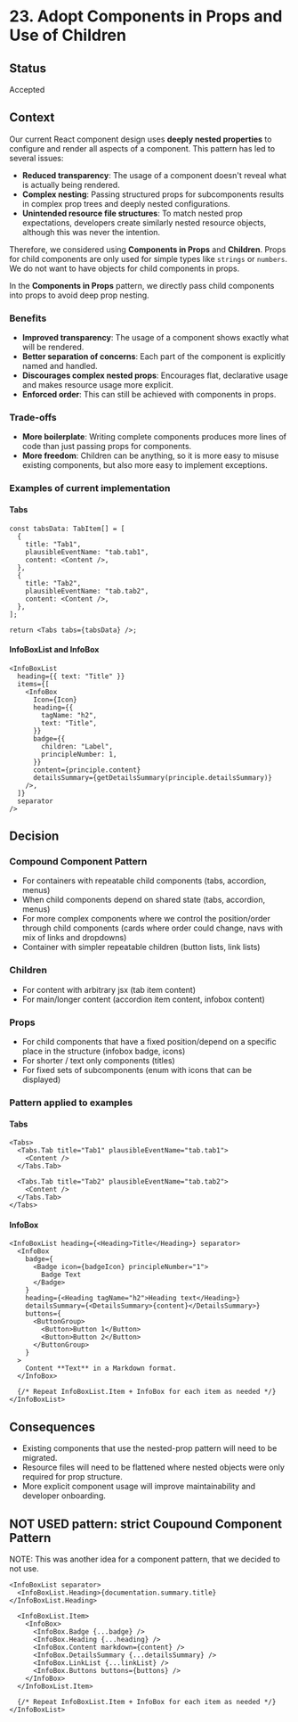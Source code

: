 # 23. Adopt Components in Props and Use of Children

## Status

Accepted

## Context

Our current React component design uses **deeply nested properties** to configure and render all aspects of a component. This pattern has led to several issues:

- **Reduced transparency**: The usage of a component doesn't reveal what is actually being rendered.
- **Complex nesting**: Passing structured props for subcomponents results in complex prop trees and deeply nested configurations.
- **Unintended resource file structures**: To match nested prop expectations, developers create similarly nested resource objects, although this was never the intention.

Therefore, we considered using **Components in Props** and **Children**. Props for child components are only used for simple types like `strings` or `numbers`. We do not want to have objects for child components in props.

In the **Components in Props** pattern, we directly pass child components into props to avoid deep prop nesting.

### Benefits

- **Improved transparency**: The usage of a component shows exactly what will be rendered.
- **Better separation of concerns**: Each part of the component is explicitly named and handled.
- **Discourages complex nested props**: Encourages flat, declarative usage and makes resource usage more explicit.
- **Enforced order**: This can still be achieved with components in props.

### Trade-offs

- **More boilerplate**: Writing complete components produces more lines of code than just passing props for components.
- **More freedom**: Children can be anything, so it is more easy to misuse existing components, but also more easy to implement exceptions.

### Examples of current implementation

#### Tabs

```tsx
const tabsData: TabItem[] = [
  {
    title: "Tab1",
    plausibleEventName: "tab.tab1",
    content: <Content />,
  },
  {
    title: "Tab2",
    plausibleEventName: "tab.tab2",
    content: <Content />,
  },
];

return <Tabs tabs={tabsData} />;
```

#### InfoBoxList and InfoBox

```tsx
<InfoBoxList
  heading={{ text: "Title" }}
  items={[
    <InfoBox
      Icon={Icon}
      heading={{
        tagName: "h2",
        text: "Title",
      }}
      badge={{
        children: "Label",
        principleNumber: 1,
      }}
      content={principle.content}
      detailsSummary={getDetailsSummary(principle.detailsSummary)}
    />,
  ]}
  separator
/>
```

## Decision

### Compound Component Pattern

- For containers with repeatable child components (tabs, accordion, menus)
- When child components depend on shared state (tabs, accordion, menus)
- For more complex components where we control the position/order through child components (cards where order could change, navs with mix of links and dropdowns)
- Container with simpler repeatable children (button lists, link lists)

### Children

- For content with arbitrary jsx (tab item content)
- For main/longer content (accordion item content, infobox content)

### Props

- For child components that have a fixed position/depend on a specific place in the structure (infobox badge, icons)
- For shorter / text only components (titles)
- For fixed sets of subcomponents (enum with icons that can be displayed)

### Pattern applied to examples

#### Tabs

```tsx
<Tabs>
  <Tabs.Tab title="Tab1" plausibleEventName="tab.tab1">
    <Content />
  </Tabs.Tab>

  <Tabs.Tab title="Tab2" plausibleEventName="tab.tab2">
    <Content />
  </Tabs.Tab>
</Tabs>
```

#### InfoBox

```tsx
<InfoBoxList heading={<Heading>Title</Heading>} separator>
  <InfoBox
    badge={
      <Badge icon={badgeIcon} principleNumber="1">
        Badge Text
      </Badge>
    }
    heading={<Heading tagName="h2">Heading text</Heading>}
    detailsSummary={<DetailsSummary>{content}</DetailsSummary>}
    buttons={
      <ButtonGroup>
        <Button>Button 1</Button>
        <Button>Button 2</Button>
      </ButtonGroup>
    }
  >
    Content **Text** in a Markdown format.
  </InfoBox>

  {/* Repeat InfoBoxList.Item + InfoBox for each item as needed */}
</InfoBoxList>
```

## Consequences

- Existing components that use the nested-prop pattern will need to be migrated.
- Resource files will need to be flattened where nested objects were only required for prop structure.
- More explicit component usage will improve maintainability and developer onboarding.

## NOT USED pattern: strict Coupound Component Pattern

NOTE: This was another idea for a component pattern, that we decided to not use.

```tsx
<InfoBoxList separator>
  <InfoBoxList.Heading>{documentation.summary.title}</InfoBoxList.Heading>

  <InfoBoxList.Item>
    <InfoBox>
      <InfoBox.Badge {...badge} />
      <InfoBox.Heading {...heading} />
      <InfoBox.Content markdown={content} />
      <InfoBox.DetailsSummary {...detailsSummary} />
      <InfoBox.LinkList {...linkList} />
      <InfoBox.Buttons buttons={buttons} />
    </InfoBox>
  </InfoBoxList.Item>

  {/* Repeat InfoBoxList.Item + InfoBox for each item as needed */}
</InfoBoxList>
```
